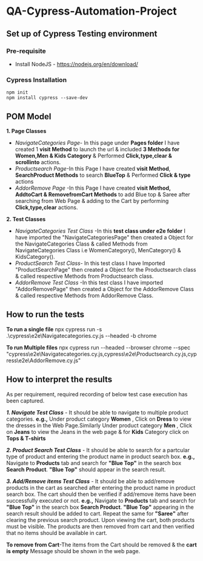 # QA-Cypress-Automation-Project

## Set up of Cypress Testing environment

### Pre-requisite

* Install NodeJS - <https://nodejs.org/en/download/>

### Cypress Installation 

    npm init
    npm install cypress --save-dev


## POM Model
**1. Page Classes**

* *NavigateCategories Page*- In this page under **Pages folder** I have created 1 **visit Method** to launch the url & included **3 Methods for Women,Men & Kids Category** & Performed **Click,type,clear & scrollinto** actions.
* *Productsearch Page*-In this Page I have created **visit Method**, **SearchProduct Methods** to search **BlueTop** & Performed **Click & type** actions
* *AddorRemove Page* -In this Page I have created **visit Method, AddtoCart & RemovefromCart Methods** to add Blue top & Saree after searching from Web Page & adding to the Cart by performing  **Click,type,clear** actions.

**2. Test Classes**

* *NavigateCategories Test Class* -In this **test class under e2e folder** I have imported the "NavigateCategoriesPage" then created a Object for the NavigateCategories Class & called Methods from NavigateCategories Class i.e WomenCategory(), MenCategory() & KidsCategory().
* *ProductSearch Test Class*- In this test class I have Imported "ProductSearchPage" then created a Object for the Productsearch class & called respective Methods from Productsearch class.
* *AddorRemove Test Class*   -In this test class I  have imported "AddorRemovePage" then created a Object for the AddorRemove Class & called respective Methods from AddorRemove Class.

## How to run the tests

**To run a single file**
npx cypress run -s .\cypress\e2e\Navigatecategories.cy.js --headed -b chrome

**To run Multiple files**
npx cypress run --headed --browser chrome --spec "cypress\e2e\Navigatecategories.cy.js,cypress\e2e\Productsearch.cy.js,cypress\e2e\AddorRemove.cy.js"

## How to interpret the results

As per requirement, required recording of below test case execution has been captured. 

***1. Navigate Test Class*** - It should be able to navigate to multiple product categories. 
**e.g.,** Under product category **Women** , Click on **Dress** to view the dresses in the Web Page.Similarly Under product category **Men** , Click on **Jeans** to view the Jeans in the web page & for **Kids** Category click on **Tops & T-shirts**

***2. Product Search Test Class*** - It should be able to search for a partcular type of product and entering the product name in product search box. 
**e.g.,** Navigate to **Products** tab and search for **"Blue Top"** in the search box **Search Product**. **"Blue Top"** should appear in the search result.

***3. Add/Remove items Test Class*** - It should be able to add/remove products in the cart as searched after entering the product name in product search box. The cart should then be verified if add/remove items have been successfully executed or not.
**e.g.,** Navigate to **Products** tab and search for **"Blue Top"** in the search box **Search Product**. **"Blue Top"** appearing in the search result should be added to cart. Repeat the same for **"Saree"** after clearing the previous search product. Upon viewing the cart, both products must be visible. The products are then removed from cart and then verified that no items should be available in cart.

**To remove from Cart**-The items from the Cart should be removed & the **cart is empty** Message should be shown in the web page.
